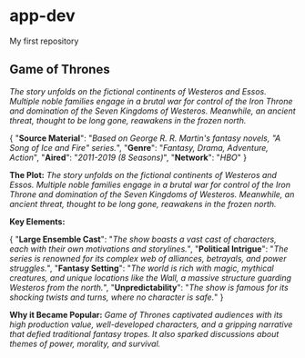# app-dev
My first repository

## **Game of Thrones**
  *The story unfolds on the fictional continents of Westeros and Essos. Multiple noble families engage in a brutal war for control of the Iron Throne and domination of the Seven Kingdoms of Westeros. Meanwhile, an ancient threat, thought to be long gone, reawakens in the frozen north.*

{
  "**Source Material**": "*Based on George R. R. Martin's fantasy novels, "A Song of Ice and Fire" series.*",
  "**Genre**": "*Fantasy, Drama, Adventure, Action*", 
  "**Aired**": "*2011-2019 (8 Seasons)*",
  "**Network**": "*HBO*"
}

**The Plot:**
     *The story unfolds on the fictional continents of Westeros and Essos. Multiple noble families engage in a brutal war for control of the Iron Throne and domination of the Seven Kingdoms of Westeros. Meanwhile, an ancient threat, thought to be long gone, reawakens in the frozen north.*

**Key Elements:**

{
  "**Large Ensemble Cast**": "*The show boasts a vast cast of characters, each with their own motivations and storylines.*",
  "**Political Intrigue**": "*The series is renowned for its complex web of alliances, betrayals, and power struggles.*",
  "**Fantasy Setting**": "*The world is rich with magic, mythical creatures, and unique locations like the Wall, a massive structure guarding Westeros from the north.*",
  "**Unpredictability**": "*The show is famous for its shocking twists and turns, where no character is safe.*"
}

**Why it Became Popular:**
  *Game of Thrones captivated audiences with its high production value, well-developed characters, and a gripping narrative that defied traditional fantasy tropes. It also sparked discussions about themes of power, morality, and survival.*
